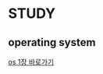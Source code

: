 # STUDY

## operating system 

[os 1장 바로가기](https://github.com/LeeYuchan75/study/blob/main/operating%20system/os%201%EC%9E%A5.md#하드웨어hw)


